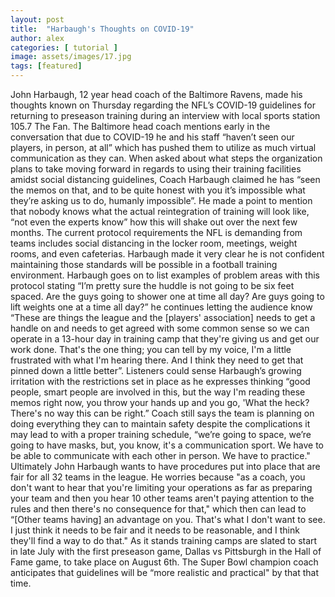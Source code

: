 ```yaml
---
layout: post
title:  "Harbaugh's Thoughts on COVID-19"
author: alex
categories: [ tutorial ]
image: assets/images/17.jpg
tags: [featured]
---
```

John Harbaugh, 12 year head coach of the Baltimore Ravens, made his thoughts known on Thursday regarding the NFL’s COVID-19 guidelines for returning to preseason training during an interview with local sports station 105.7 The Fan.  The Baltimore head coach mentions early in the conversation that due to COVID-19 he and his staff “haven’t seen our players, in person, at all” which has pushed them to utilize as much virtual communication as they can. 
When asked about what steps the organization plans to take moving forward in regards to using their training facilities amidst social distancing guidelines, Coach Harbaugh claimed he has “seen the memos on that, and to be quite honest with you it’s impossible what they’re asking us to do, humanly impossible”.  He made a point to mention that nobody knows what the actual reintegration of training will look like, “not even the experts know” how this will shake out over the next few months.
The current protocol requirements the NFL is demanding from teams includes social distancing in the locker room, meetings, weight rooms, and even cafeterias.  Harbaugh made it very clear he is not confident maintaining those standards will be possible in a football training environment.  	Harbaugh goes on to list examples of problem areas with this protocol stating “I’m pretty sure the huddle is not going to be six feet spaced.   Are the guys going to shower one at time all day?  Are guys going to lift weights one at a time all day?” he continues letting the audience know “These are things the league and the [players' association] needs to get a handle on and needs to get agreed with some common sense so we can operate in a 13-hour day in training camp that they're giving us and get our work done. That's the one thing; you can tell by my voice, I'm a little frustrated with what I'm hearing there. And I think they need to get that pinned down a little better”.  Listeners could sense Harbaugh’s growing irritation with the restrictions set in place as he expresses thinking “good people, smart people are involved in this, but the way I'm reading these memos right now, you throw your hands up and you go, 'What the heck? There's no way this can be right.”  Coach still says the team is planning on doing everything they can to maintain safety despite the complications it may lead to with a proper training schedule, “we’re going to space, we’re going to have masks, but, you know, it's a communication sport. We have to be able to communicate with each other in person. We have to practice."
Ultimately John Harbaugh wants to have procedures put into place that are fair for all 32 teams in the league.   He worries because "as a coach, you don't want to hear that you're limiting your operations as far as preparing your team and then you hear 10 other teams aren't paying attention to the rules and then there's no consequence for that," which then can lead to “[Other teams having] an advantage on you. That's what I don't want to see. I just think it needs to be fair and it needs to be reasonable, and I think they'll find a way to do that." 
As it stands training camps are slated to start in late July with the first preseason game, Dallas vs Pittsburgh in the Hall of Fame game, to take place on August 6th.  The Super Bowl champion coach anticipates that guidelines will be “more realistic and practical" by that that time.
	
